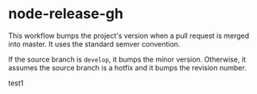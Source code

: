 # node-release-gh

This workflow bumps the project's version when a pull request is merged into master. It uses the standard semver
convention.

If the source branch is `develop`, it bumps the minor version. Otherwise, it assumes the source branch is a hotfix
and it bumps the revision number.

test1